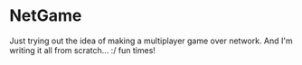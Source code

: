 NetGame
=======

Just trying out the idea of making a multiplayer game over network. And I'm writing it all from scratch... :/ fun times!
